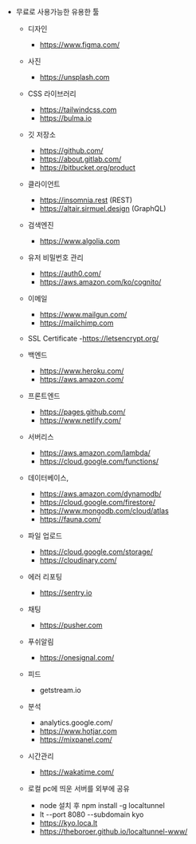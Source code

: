 
* 무료로 사용가능한 유용한 툴
    - 디자인
        - https://www.figma.com/
    - 사진
        - https://unsplash.com

    - CSS 라이브러리
        - https://tailwindcss.com
        - https://bulma.io
    
    - 깃 저장소
        - https://github.com/
        - https://about.gitlab.com/
        - https://bitbucket.org/product

    - 클라이언트
        - https://insomnia.rest  (REST)
        - https://altair.sirmuel.design (GraphQL) 

    - 검색엔진
        - https://www.algolia.com

    - 유저 비밀번호 관리
        - https://auth0.com/
        - https://aws.amazon.com/ko/cognito/

    - 이메일
        - https://www.mailgun.com/
        - https://mailchimp.com

    - SSL Certificate
         -https://letsencrypt.org/

    - 백엔드
        - https://www.heroku.com/
        - https://aws.amazon.com/

    - 프론트엔드
        - https://pages.github.com/
        - https://www.netlify.com/

    - 서버리스
        - https://aws.amazon.com/lambda/
        - https://cloud.google.com/functions/

    - 데이터베이스,
        - https://aws.amazon.com/dynamodb/
        - https://cloud.google.com/firestore/
        - https://www.mongodb.com/cloud/atlas
        - https://fauna.com/

    - 파일 업로드
        - https://cloud.google.com/storage/
        - https://cloudinary.com/

    - 에러 리포팅
        - https://sentry.io

    - 채팅
        - https://pusher.com

    - 푸쉬알림
        - https://onesignal.com/

    - 피드
        - getstream.io

    - 분석
        - analytics.google.com/ 
        - https://www.hotjar.com
        - https://mixpanel.com/

    - 시간관리
        - https://wakatime.com/

    - 로컬 pc에 띄운 서버를 외부에 공유
        - node 설치 후 npm install -g localtunnel
        - lt --port 8080 --subdomain kyo
        - https://kyo.loca.lt
        - https://theboroer.github.io/localtunnel-www/